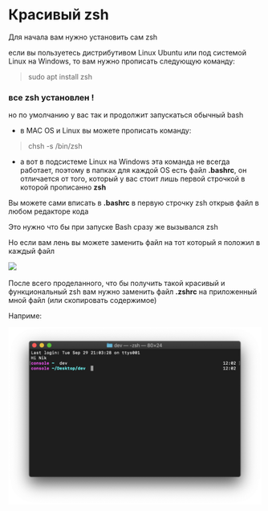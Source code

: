 # Красивый zsh

Для начала вам нужно установить сам zsh

если вы пользуетесь дистрибутивом Linux Ubuntu или под системой Linux на Windows, то вам нужно прописать следующую команду:

> sudo apt install zsh

### все zsh установлен !

но по умолчанию у вас так и продолжит запускаться обычный bash 

* в MAC OS и Linux вы можете прописать команду:

> chsh -s /bin/zsh

* а вот в подсистеме Linux на Windows эта команда не всегда работает, поэтому в папках для каждой OS есть файл **.bashrc**, он отличается от того, который у вас стоит лишь первой строчкой в которой прописанно **zsh** 

Вы можете сами вписать в **.bashrc** в первую строчку zsh открыв файл в любом редакторе кода 

Это нужно что бы при запуске Bash сразу же вызывался zsh

Но если вам лень вы можете заменить файл на тот который я положил в каждый файл 

![](https://wampi.ru/image/RbgbCHl)

После всего проделанного, что бы получить такой красивый и функциональный zsh вам нужно заменить файл **.zshrc** на приложенный мной файл (или скопировать содержимое)

Наприме:

 ![alt text](./img/ex.png) 